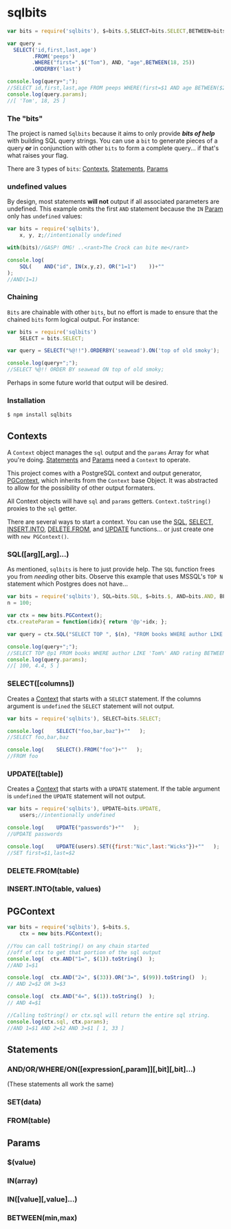 # sqlbits

```javascript
var bits = require('sqlbits'), $=bits.$,SELECT=bits.SELECT,BETWEEN=bits.BETWEEN,AND=bits.AND;

var query =
  SELECT('id,first,last,age')
		.FROM('peeps')
		.WHERE("first=",$("Tom"), AND, "age",BETWEEN(18, 25))
		.ORDERBY('last')

console.log(query+";");
//SELECT id,first,last,age FROM peeps WHERE(first=$1 AND age BETWEEN($2 AND $3)) ORDER BY last;
console.log(query.params);
//[ 'Tom', 18, 25 ]
```


### The "bits"
The project is named `Sqlbits` because it aims to only provide _**bits of help**_ with building SQL query strings. You can use a `bit` to generate pieces of a query **or** in conjunction with other `bits` to form a complete query... if that's what raises your flag.

There are 3 types of `bits`: [Contexts](#contexts), [Statements](#statements), [Params](#params)

### undefined values
By design, most statements **will not** output if all associated parameters are undefined. This example omits the first `AND` statement because the `IN` [Param](#params) only has `undefined` values:
```javascript
var bits = require('sqlbits'),
	x, y, z;//intentionally undefined

with(bits)//GASP! OMG! ..<rant>The Crock can bite me</rant>

console.log(
	SQL(    AND("id", IN(x,y,z), OR("1=1")    ))+""
);
//AND(1=1)
```


### Chaining
`Bits` are chainable with other `bits`, but no effort is made to ensure that the chained `bits` form logical output. For instance:
```javascript
var bits = require('sqlbits')
    SELECT = bits.SELECT;

var query = SELECT("%@!!").ORDERBY('seawead').ON('top of old smoky');

console.log(query+";");
//SELECT %@!! ORDER BY seawead ON top of old smoky;
```

Perhaps in some future world that output will be desired.


### Installation
    $ npm install sqlbits



## Contexts
A `Context` object manages the `sql` output and the `params` Array for what you're doing. [Statements](#statements) 
and [Params](#params) need a `Context` to operate.

This project comes with a PostgreSQL context and output generator, [PGContext](#pgcontext), which inherits from the `Context` base Object. It was abstracted to allow for the possibility of other output formaters.

All Context objects will have `sql` and `params` getters.
`Context.toString()` proxies to the `sql` getter.

There are several ways to start a context. You can use the [SQL](#sql), [SELECT](#select), [INSERT.INTO](#insertinto), 
[DELETE.FROM](#deletefrom), and [UPDATE](#update) functions... or just create one with `new PGContext()`.



### SQL([arg][,arg]...)
As mentioned, `sqlbits` is here to just provide help. The `SQL` function frees you from _*needing*_ other bits. Observe this example that uses MSSQL's `TOP N` statement which Postgres does not have...

```javascript
var bits = require('sqlbits'), SQL=bits.SQL, $=bits.$, AND=bits.AND, BETWEEN=bits.BETWEEN
n = 100;

var ctx = new bits.PGContext();
ctx.createParam = function(idx){ return '@p'+idx; };

var query = ctx.SQL("SELECT TOP ", $(n), "FROM books WHERE author LIKE 'Tom%'", AND, "rating", BETWEEN(4.4, 5));

console.log(query+";");
//SELECT TOP @p1 FROM books WHERE author LIKE 'Tom%' AND rating BETWEEN(@p2 AND @p3);
console.log(query.params);
//[ 100, 4.4, 5 ]
```



### SELECT([columns])
Creates a [Context](#context) that starts with a `SELECT` statement. If the columns argument is `undefined` the `SELECT` statement will not output.
```javascript
var bits = require('sqlbits'), SELECT=bits.SELECT;

console.log(    SELECT("foo,bar,baz")+""   );
//SELECT foo,bar,baz

console.log(    SELECT().FROM("foo")+""   );
//FROM foo
```



### UPDATE([table])
Creates a [Context](#context) that starts with a `UPDATE` statement. If the table argument is `undefined` the `UPDATE` statement will not output.
```javascript
var bits = require('sqlbits'), UPDATE=bits.UPDATE,
	users;//intentionally undefined

console.log(    UPDATE("passwords")+""   );
//UPDATE passwords

console.log(    UPDATE(users).SET({first:"Nic",last:"Wicks"})+""   );
//SET first=$1,last=$2
```

### DELETE.FROM(table)
### INSERT.INTO(table, values)

## PGContext
```javascript
var bits = require('sqlbits'), $=bits.$,
    ctx = new bits.PGContext();

//You can call toString() on any chain started
//off of ctx to get that portion of the sql output
console.log(  ctx.AND("1=", $(1)).toString()  );
//AND 1=$1

console.log(  ctx.AND("2=", $(33)).OR("3=", $(99)).toString()  );
// AND 2=$2 OR 3=$3

console.log(  ctx.AND("4=", $(1)).toString()  );
// AND 4=$1

//Calling toString() or ctx.sql will return the entire sql string.
console.log(ctx.sql, ctx.params);
//AND 1=$1 AND 2=$2 AND 3=$1 [ 1, 33 ]
```


## Statements

### AND/OR/WHERE/ON([expression[,param]][,bit][,bit]...)
(These statements all work the same)

### SET(data)
### FROM(table)
### 

## Params
### $(value)
### IN(array)
### IN([value][,value]...)

### BETWEEN(min,max)


